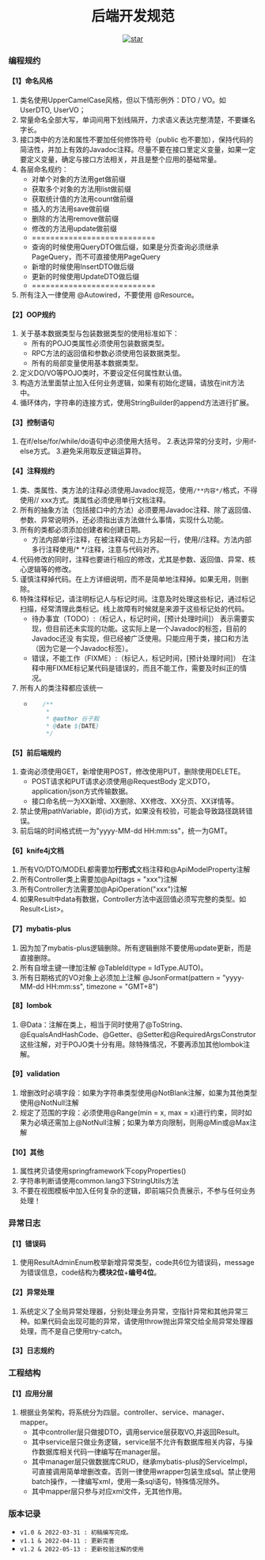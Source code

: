 <h1 align="center">后端开发规范</h1>
<p align="center">
	<a href='https://gitee.com/guzi499/universal-practice-repository/stargazers'>
        <img src='https://gitee.com/guzi499/universal-practice-repository/badge/star.svg?theme=dark' alt='star'/>
    </a>
</p>


### 编程规约
#### 【1】命名风格
1. 类名使用UpperCamelCase风格，但以下情形例外：DTO / VO。如UserDTO, UserVO；
2. 常量命名全部大写，单词间用下划线隔开，力求语义表达完整清楚，不要嫌名字长。
3. 接口类中的方法和属性不要加任何修饰符号（public 也不要加），保持代码的简洁性，并加上有效的Javadoc注释。尽量不要在接口里定义变量，如果一定要定义变量，确定与接口方法相关，并且是整个应用的基础常量。
4. 各层命名规约：
    - 对单个对象的方法用get做前缀
    - 获取多个对象的方法用list做前缀
    - 获取统计值的方法用count做前缀
    - 插入的方法用save做前缀
    - 删除的方法用remove做前缀
    - 修改的方法用update做前缀
    - ===========================
    - 查询的时候使用QueryDTO做后缀，如果是分页查询必须继承PageQuery，而不可直接使用PageQuery
    - 新增的时候使用InsertDTO做后缀
    - 更新的时候使用UpdateDTO做后缀
    - ===========================
5. 所有注入一律使用 @Autowired，不要使用 @Resource。
#### 【2】OOP规约      
1. 关于基本数据类型与包装数据类型的使用标准如下： 
   - 所有的POJO类属性必须使用包装数据类型。 
   - RPC方法的返回值和参数必须使用包装数据类型。 
   - 所有的局部变量使用基本数据类型。
2. 定义DO/VO等POJO类时，不要设定任何属性默认值。
3. 构造方法里面禁止加入任何业务逻辑，如果有初始化逻辑，请放在init方法中。
4. 循环体内，字符串的连接方式，使用StringBuilder的append方法进行扩展。
#### 【3】控制语句
1. 在if/else/for/while/do语句中必须使用大括号。
2.表达异常的分支时，少用if-else方式。
3.避免采用取反逻辑运算符。
#### 【4】注释规约
1. 类、类属性、类方法的注释必须使用Javadoc规范，使用`/**内容*/`格式，不得使用// xxx方式。类属性必须使用单行文档注释。
2. 所有的抽象方法（包括接口中的方法）必须要用Javadoc注释、除了返回值、参数、异常说明外，还必须指出该方法做什么事情，实现什么功能。
3. 所有的类都必须添加创建者和创建日期。
   - 方法内部单行注释，在被注释语句上方另起一行，使用//注释。方法内部多行注释使用/* */注释，注意与代码对齐。
4. 代码修改的同时，注释也要进行相应的修改，尤其是参数、返回值、异常、核心逻辑等的修改。
5. 谨慎注释掉代码。在上方详细说明，而不是简单地注释掉。如果无用，则删除。
6. 特殊注释标记，请注明标记人与标记时间。注意及时处理这些标记，通过标记扫描，经常清理此类标记。线上故障有时候就是来源于这些标记处的代码。 
   - 待办事宜（TODO）:（标记人，标记时间，[预计处理时间]） 表示需要实现，但目前还未实现的功能。这实际上是一个Javadoc的标签，目前的Javadoc还没 有实现，但已经被广泛使用。只能应用于类，接口和方法（因为它是一个Javadoc标签）。 
   - 错误，不能工作（FIXME）:（标记人，标记时间，[预计处理时间]） 在注释中用FIXME标记某代码是错误的，而且不能工作，需要及时纠正的情况。
7. 所有人的类注释都应该统一
   - ```java
        /**
         * 
         * @author 谷子毅
         * @date ${DATE}
         */
     ```
#### 【5】前后端规约
1. 查询必须使用GET，新增使用POST，修改使用PUT，删除使用DELETE。
    - POST请求和PUT请求必须使用@RequestBody 定义DTO，application/json方式传输数据。
    - 接口命名统一为XX新增、XX删除、XX修改、XX分页、XX详情等。
2. 禁止使用pathVariable，即{id}方式，如果没有校验，可能会导致路径跳转错误。
2. 前后端的时间格式统一为"yyyy-MM-dd HH:mm:ss"，统一为GMT。
#### 【6】knife4j文档
1. 所有VO/DTO/MODEL都需要加**行形式**文档注释和@ApiModelProperty注解
2. 所有Controller类上需要加@Api(tags = "xxx")注解
3. 所有Controller方法需要加@ApiOperation("xxx")注解
4. 如果Result中data有数据，Controller方法中返回值必须写完整的类型。如 Result<List<UserVO>>。
#### 【7】mybatis-plus
1. 因为加了mybatis-plus逻辑删除。所有逻辑删除不要使用update更新，而是直接删除。
2. 所有自增主键一律加注解 @TableId(type = IdType.AUTO)。
3. 所有日期格式的VO对象上必须加上注解 @JsonFormat(pattern = "yyyy-MM-dd HH:mm:ss", timezone = "GMT+8")
#### 【8】lombok
1. @Data：注解在类上，相当于同时使用了@ToString、@EqualsAndHashCode、@Getter、@Setter和@RequiredArgsConstrutor这些注解，对于POJO类十分有用。除特殊情况，不要再添加其他lombok注解。
#### 【9】validation
1. 增删改时必填字段：如果为字符串类型使用@NotBlank注解，如果为其他类型使用@NotNull注解
2. 规定了范围的字段：必须使用@Range(min = x, max = x)进行约束，同时如果为必填还需加上@NotNull注解；如果为单方向限制，则用@Min或@Max注解
#### 【10】其他
1. 属性拷贝请使用springframework下copyProperties()
2. 字符串判断请使用common.lang3下StringUtils方法
4. 不要在视图模板中加入任何复杂的逻辑，即前端只负责展示，不参与任何业务处理！
### 异常日志
#### 【1】错误码
1. 使用ResultAdminEnum枚举新增异常类型，code共6位为错误码，message为错误信息，code结构为**模块2位**+**编号4位**。
#### 【2】异常处理
1. 系统定义了全局异常处理器，分别处理业务异常，空指针异常和其他异常三种。如果代码会出现可能的异常，请使用throw抛出异常交给全局异常处理器处理，而不是自己使用try-catch。
#### 【3】日志规约
### 工程结构
#### 【1】应用分层
1. 根据业务架构，将系统分为四层。controller、service、manager、mapper。
    - 其中controller层只做接DTO，调用service层获取VO,并返回Result。
    - 其中service层只做业务逻辑，service层不允许有数据库相关内容，与操作数据库相关代码一律编写在manager层。
    - 其中manager层只做数据库CRUD，继承mybatis-plus的ServiceImpl，可直接调用简单增删改查。否则一律使用wrapper包装生成sql。禁止使用batch操作，一律编写xml，使用一条sql语句，特殊情况除外。
    - 其中mapper层只参与对应xml文件，无其他作用。

### 版本记录
- `v1.0 & 2022-03-31 : 初稿编写完成。`
- `v1.1 & 2022-04-11 : 更新完善`
- `v1.2 & 2022-05-13 : 更新校验注解的使用`
